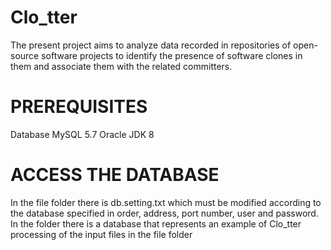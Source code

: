 # Clo_tter
The present project aims to analyze data recorded in repositories of open-source software projects to identify the presence of software clones in them and associate them with the related committers.

# PREREQUISITES
Database MySQL 5.7
Oracle JDK 8

# ACCESS THE DATABASE
In the file folder there is db.setting.txt which must be modified according to the database specified in order, address, port number, user and password.
In the folder there is a database that represents an example of Clo_tter processing of the input files in the file folder
